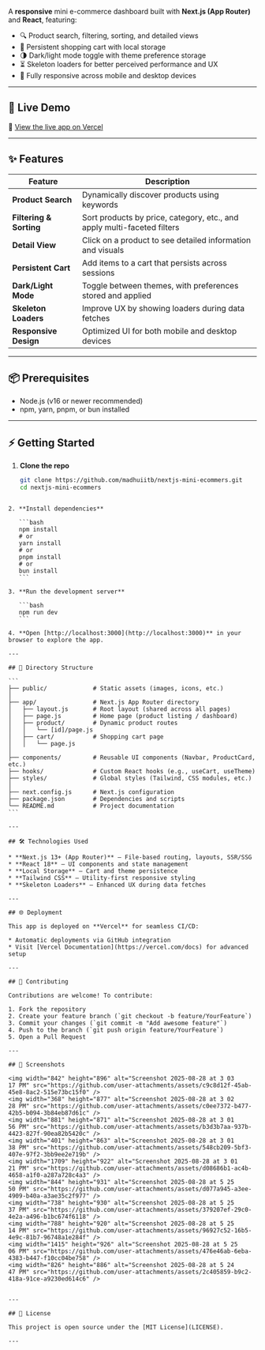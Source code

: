 A **responsive** mini e-commerce dashboard built with **Next.js (App Router)** and **React**, featuring:

- 🔍 Product search, filtering, sorting, and detailed views  
- 🛒 Persistent shopping cart with local storage  
- 🌗 Dark/light mode toggle with theme preference storage  
- ⏳ Skeleton loaders for better perceived performance and UX  
- 📱 Fully responsive across mobile and desktop devices  

---

## 🚀 Live Demo  

🔗 [View the live app on Vercel](https://nextjs-mini-ecommers.vercel.app/)  

---

## ✨ Features  

| Feature                   | Description |
|---------------------------|-------------|
| **Product Search**        | Dynamically discover products using keywords |
| **Filtering & Sorting**   | Sort products by price, category, etc., and apply multi-faceted filters |
| **Detail View**           | Click on a product to see detailed information and visuals |
| **Persistent Cart**       | Add items to a cart that persists across sessions |
| **Dark/Light Mode**       | Toggle between themes, with preferences stored and applied |
| **Skeleton Loaders**      | Improve UX by showing loaders during data fetches |
| **Responsive Design**     | Optimized UI for both mobile and desktop devices |

---

## 📦 Prerequisites  

- Node.js (v16 or newer recommended)  
- npm, yarn, pnpm, or bun installed  

---

## ⚡ Getting Started  

1. **Clone the repo**
   ```bash
   git clone https://github.com/madhuiitb/nextjs-mini-ecommers.git
   cd nextjs-mini-ecommers
````

2. **Install dependencies**

   ```bash
   npm install
   # or
   yarn install
   # or
   pnpm install
   # or
   bun install
   ```

3. **Run the development server**

   ```bash
   npm run dev
   ```

4. **Open [http://localhost:3000](http://localhost:3000)** in your browser to explore the app.

---

## 📂 Directory Structure

```
├── public/             # Static assets (images, icons, etc.)
│
├── app/                # Next.js App Router directory
│   ├── layout.js       # Root layout (shared across all pages)
│   ├── page.js         # Home page (product listing / dashboard)
│   ├── product/        # Dynamic product routes
│   │   └── [id]/page.js
│   ├── cart/           # Shopping cart page
│   │   └── page.js
│
├── components/         # Reusable UI components (Navbar, ProductCard, etc.)
├── hooks/              # Custom React hooks (e.g., useCart, useTheme)
├── styles/             # Global styles (Tailwind, CSS modules, etc.)
│
├── next.config.js      # Next.js configuration
├── package.json        # Dependencies and scripts
└── README.md           # Project documentation
```

---

## 🛠️ Technologies Used

* **Next.js 13+ (App Router)** — File-based routing, layouts, SSR/SSG
* **React 18** — UI components and state management
* **Local Storage** — Cart and theme persistence
* **Tailwind CSS** — Utility-first responsive styling
* **Skeleton Loaders** — Enhanced UX during data fetches

---

## 🌐 Deployment

This app is deployed on **Vercel** for seamless CI/CD:

* Automatic deployments via GitHub integration
* Visit [Vercel Documentation](https://vercel.com/docs) for advanced setup

---

## 🤝 Contributing

Contributions are welcome! To contribute:

1. Fork the repository
2. Create your feature branch (`git checkout -b feature/YourFeature`)
3. Commit your changes (`git commit -m "Add awesome feature"`)
4. Push to the branch (`git push origin feature/YourFeature`)
5. Open a Pull Request

---

## 📸 Screenshots

<img width="842" height="896" alt="Screenshot 2025-08-28 at 3 03 17 PM" src="https://github.com/user-attachments/assets/c9c8d12f-45ab-45e8-8ac2-515e73bc15f0" />
<img width="368" height="877" alt="Screenshot 2025-08-28 at 3 02 28 PM" src="https://github.com/user-attachments/assets/c0ee7372-b477-42b5-b094-3b84eb87d61c" />
<img width="881" height="871" alt="Screenshot 2025-08-28 at 3 01 56 PM" src="https://github.com/user-attachments/assets/b3d3b7aa-937b-4423-827f-90ea82b5420c" />
<img width="401" height="863" alt="Screenshot 2025-08-28 at 3 01 38 PM" src="https://github.com/user-attachments/assets/548cb209-5bf3-407e-97f2-3bb9ee2e719b" />
<img width="1709" height="922" alt="Screenshot 2025-08-28 at 3 01 21 PM" src="https://github.com/user-attachments/assets/d08686b1-ac4b-4658-a1f0-a287a728c4a3" />
<img width="844" height="931" alt="Screenshot 2025-08-28 at 5 25 50 PM" src="https://github.com/user-attachments/assets/d077a945-a3ee-4909-b40a-a3ae35c2f977" />
<img width="738" height="930" alt="Screenshot 2025-08-28 at 5 25 37 PM" src="https://github.com/user-attachments/assets/379207ef-29c0-4e2a-a496-b1bc674f6118" />
<img width="788" height="920" alt="Screenshot 2025-08-28 at 5 25 14 PM" src="https://github.com/user-attachments/assets/96927c52-16b5-4e9c-81b7-96748a1e284f" />
<img width="1415" height="926" alt="Screenshot 2025-08-28 at 5 25 06 PM" src="https://github.com/user-attachments/assets/476e46ab-6eba-4383-b447-f10cc04be758" />
<img width="826" height="886" alt="Screenshot 2025-08-28 at 5 24 47 PM" src="https://github.com/user-attachments/assets/2c405859-b9c2-418a-91ce-a9230ed614c6" />


---

## 📜 License

This project is open source under the [MIT License](LICENSE).

---
